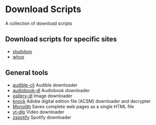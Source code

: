 # Download Scripts
A collection of download scripts

## Download scripts for specific sites
- [studybox](./studybox)
- [whyp](./whyp)

## General tools
- [audible-cli](https://github.com/mkb79/audible-cli)
  Audible downloader
- [audiobook-dl](https://github.com/jo1gi/audiobook-dl)
  Audiobook downloader
- [gallery-dl](https://pypi.org/project/gallery-dl/)
  Image downloader
- [knock](https://web.archive.org/web/20221016154220/https://github.com/BentonEdmondson/knock)
  Adobe digital edition file (ACSM) downloader and decrypter
- [Monolith](https://github.com/Y2Z/monolith)
  Saves complete web pages as a single HTML file
- [yt-dlp](https://github.com/yt-dlp/yt-dlp)
  Video downloader
- [zspotify](https://github.com/jsavargas/zspotify)
  Spotify downloader
